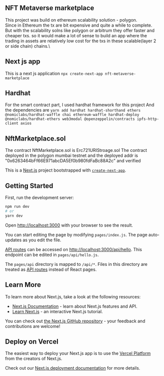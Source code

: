 ## NFT Metaverse marketplace

This project was build on ethereum scalability solution - polygon.\
Since in Ethereum the tx are bit expensive and quite a while to complete.\
But with the scalability solns like polygon or arbitrum they offer faster and cheaper txs. so it would make a lot of sense to build an app where the trading in assets are relatively low cost for the txs in these scalable(layer 2 or side chain) chains.\

## Next js app

This is a next js application `npx create-next-app nft-metaverse-marketplace`

## Hardhat

For the smart contract part, I used hardhat framework for this project
And the dependencies are ```yarn add hardhat hardhat-shorthand ethers @nomiclabs/hardhat-waffle chai ethereum-waffle hardhat-deploy @nomiclabs/hardhat-ethers web3modal @openzeppelin/contracts ipfs-http-client axios```

## NftMarketplace.sol

The contract NftMarketplace.sol is Erc721URIStroage.sol 
The contract deployed in the polygon mumbai testnet and the deployed addr is "0x6263464bFf66E971abcDA5Ef0b980fdFaBc88A2c" and verified

This is a [Next.js](https://nextjs.org/) project bootstrapped with [`create-next-app`](https://github.com/vercel/next.js/tree/canary/packages/create-next-app).

## Getting Started

First, run the development server:

```bash
npm run dev
# or
yarn dev
```

Open [http://localhost:3000](http://localhost:3000) with your browser to see the result.

You can start editing the page by modifying `pages/index.js`. The page auto-updates as you edit the file.

[API routes](https://nextjs.org/docs/api-routes/introduction) can be accessed on [http://localhost:3000/api/hello](http://localhost:3000/api/hello). This endpoint can be edited in `pages/api/hello.js`.

The `pages/api` directory is mapped to `/api/*`. Files in this directory are treated as [API routes](https://nextjs.org/docs/api-routes/introduction) instead of React pages.

## Learn More

To learn more about Next.js, take a look at the following resources:

- [Next.js Documentation](https://nextjs.org/docs) - learn about Next.js features and API.
- [Learn Next.js](https://nextjs.org/learn) - an interactive Next.js tutorial.

You can check out [the Next.js GitHub repository](https://github.com/vercel/next.js/) - your feedback and contributions are welcome!

## Deploy on Vercel

The easiest way to deploy your Next.js app is to use the [Vercel Platform](https://vercel.com/new?utm_medium=default-template&filter=next.js&utm_source=create-next-app&utm_campaign=create-next-app-readme) from the creators of Next.js.

Check out our [Next.js deployment documentation](https://nextjs.org/docs/deployment) for more details.
